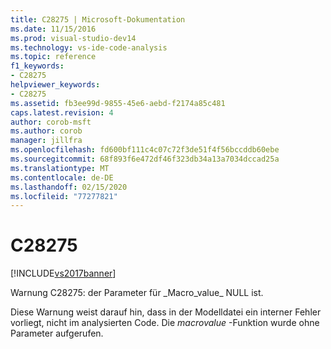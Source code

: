 ```yaml
---
title: C28275 | Microsoft-Dokumentation
ms.date: 11/15/2016
ms.prod: visual-studio-dev14
ms.technology: vs-ide-code-analysis
ms.topic: reference
f1_keywords:
- C28275
helpviewer_keywords:
- C28275
ms.assetid: fb3ee99d-9855-45e6-aebd-f2174a85c481
caps.latest.revision: 4
author: corob-msft
ms.author: corob
manager: jillfra
ms.openlocfilehash: fd600bf111c4c07c72f3de51f4f56bccddb60ebe
ms.sourcegitcommit: 68f893f6e472df46f323db34a13a7034dccad25a
ms.translationtype: MT
ms.contentlocale: de-DE
ms.lasthandoff: 02/15/2020
ms.locfileid: "77277821"
---
```

# <a name="c28275"></a>C28275
[!INCLUDE[vs2017banner](../includes/vs2017banner.md)]

Warnung C28275: der Parameter für \_Macro_value\_ NULL ist.  
  
 Diese Warnung weist darauf hin, dass in der Modelldatei ein interner Fehler vorliegt, nicht im analysierten Code. Die *macrovalue* -Funktion wurde ohne Parameter aufgerufen.
